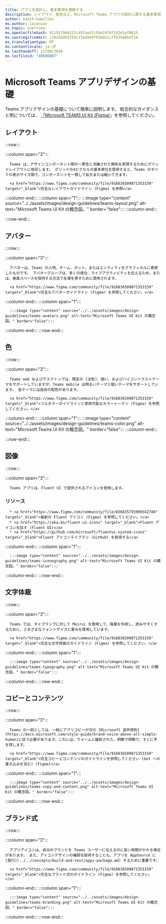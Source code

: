 ```yaml
---
title: アプリを設計し、基本事項を理解する
description: レイアウト、配色など、Microsoft Teams アプリの設計に関する基本事項について説明します。
author: heath-hamilton
ms.author: lajanuar
ms.topic: overview
ms.openlocfilehash: 91191f9d431fc45fae41c58e24fdf142e5af0b25
ms.sourcegitcommit: c102da958759c13aa9e0f81bde1cffb34a8bef34
ms.translationtype: MT
ms.contentlocale: ja-JP
ms.lasthandoff: 12/09/2020
ms.locfileid: "49606007"
---
```

# <a name="microsoft-teams-app-design-fundamentals"></a>Microsoft Teams アプリデザインの基礎

Teams アプリデザインの基礎について簡単に説明します。 総合的なガイダンスと例については、 <a href="https://www.figma.com/community/file/916836509871353159" target="_blank">「Microsoft TEAMS UI Kit (Figma)</a>」を参照してください。

## <a name="layout"></a>レイアウト

:::row:::

   :::column span="3":::

      Teams は、デザインコンポーネント間の一貫性と洗練された関係を実現するためにグリッドレイアウトに依存します。 グリッドの4ピクセルの基本単位を使用すると、Teams のすべての表示サイズ間で、コンポーネントを一貫して拡大または縮小できます。

      <a href="https://www.figma.com/community/file/916836509871353159" target="_blank">完全なレイアウトガイドライン (Figma) を参照</a>

   :::column-end:::
   :::column span="1":::
      :::image type="content" source="../../assets/images/design-guidelines/teams-layout.png" alt-text="Microsoft Teams UI Kit の概念図。" border="false":::
   :::column-end:::

:::row-end:::

## <a name="avatars"></a>アバター

:::row:::

   :::column span="3":::

      アバターは、Teams の人物、チーム、ボット、またはエンティティをグラフィカルに表現したものです。 アバターグループは、多くの場合、ライブアクティビティを伝えるため、または、垂直スペースを保持する方法で名簿を表すために使用されます。 

      <a href="https://www.figma.com/community/file/916836509871353159" target="_blank">完全なアバターガイドライン (Figma) を参照してください。</a>

   :::column-end:::
   :::column span="1":::

      :::image type="content" source="../../assets/images/design-guidelines/teams-avatars.png" alt-text="Microsoft Teams UI Kit の概念図。" border="false":::

   :::column-end:::
:::row-end:::

## <a name="colors"></a>色

:::row:::

   :::column span="3":::

      Teams web およびデスクトップは、既定の (淡色)、暗い、およびハイコントラストテーマをサポートしていますが、Teams mobile は明るいテーマと暗いテーマをサポートしています。 各テーマには独自の配色があります。

      <a href="https://www.figma.com/community/file/916836509871353159" target="_blank">フルカラーガイドラインと使用可能なカラートークン (Figma) を参照してください。</a>

   :::column-end:::
   :::column span="1":::
      :::image type="content" source="../../assets/images/design-guidelines/teams-color.png" alt-text="Microsoft Teams UI Kit の概念図。" border="false":::
   :::column-end:::

:::row-end:::

## <a name="iconography"></a>図像

:::row:::

   :::column span="3":::

      Teams アプリは、Fluent UI で提供されるアイコンを使用します。

### <a name="resources"></a>リソース

      * <a href="https://www.figma.com/community/file/836835755999342788" target="_blank">最新の Fluent アイコン (Figma) を参照してください。</a>
      * <a href="https://aka.ms/fluent-ui-icons" target="_blank">Fluent アイコンを試す (Fluent UI)</a>
      * <a href="https://github.com/microsoft/fluentui-system-icons" target="_blank">Fluent アイコンライブラリ (GitHub) を取得する</a>

   :::column-end:::
   :::column span="1":::

      :::image type="content" source="../../assets/images/design-guidelines/teams-iconography.png" alt-text="Microsoft Teams UI Kit の概念図。" border="false":::

   :::column-end:::
:::row-end:::

## <a name="typography"></a>文字体裁

:::row:::

   :::column span="3":::

      Teams では、タイプランプに対して Meirui を使用して、階層を作成し、読みやすくするために、さまざまなフォントサイズと重みを使用しています。

      <a href="https://www.figma.com/community/file/916836509871353159" target="_blank">完全な文字体裁のガイドライン (Figma) を参照してください。</a>

   :::column-end:::
   :::column span="1":::

      :::image type="content" source="../../assets/images/design-guidelines/teams-typography.png" alt-text="Microsoft Teams UI Kit の概念図。" border="false":::

   :::column-end:::
:::row-end:::

## <a name="copy-and-content"></a>コピーとコンテンツ

:::row:::

   :::column span="3":::

      Teams の一部としては、一般にアプリコピーが次の [Microsoft 音声原則](https://docs.microsoft.com/style-guide/brand-voice-above-all-simple-human)に従う必要があります。これには、ウォームと緩和された、明瞭で明瞭で、すぐに手を貸します。

      <a href="https://www.figma.com/community/file/916836509871353159" target="_blank">完全コピーとコンテンツのガイドラインを参照してください (bot への書き込みを含む) (Figma)</a>

   :::column-end:::
   :::column span="1":::

      :::image type="content" source="../../assets/images/design-guidelines/teams-copy-and-content.png" alt-text="Microsoft Teams UI Kit の概念図。" border="false":::

   :::column-end:::
:::row-end:::

## <a name="brand-expression"></a>ブランド式

:::row:::

   :::column span="3":::

      アプリアイコンは、自分のブランドを Teams ユーザーに伝えるのに長い時間がかかる場合があります。 また、アイコンデザインの権限を取得することも、アプリを AppSource に [発行](../../concepts/build-and-test/apps-package.md) するために重要です。

      <a href="https://www.figma.com/community/file/916836509871353159" target="_blank">完全なブランド式のガイドライン (Figma) を参照してください。</a>

   :::column-end:::
   :::column span="1":::

      :::image type="content" source="../../assets/images/design-guidelines/teams-branding.png" alt-text="Microsoft Teams UI Kit の概念図。" border="false":::

   :::column-end:::
:::row-end:::
